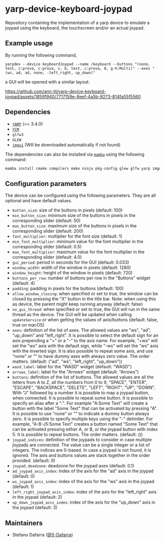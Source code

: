 # yarp-device-keyboard-joypad
Repository containing the implementation of a yarp device to emulate a joypad using the keyboard, the touchscreen and/or an actual joypad.

## Example usage
By running the following command,
```
yarpdev --device keyboardJoypad --name /keyboard --buttons "(none, test, c:prova, c:prova, v, b, test, c:prova, 8, g-h:Multi)" --axes "(ws, ad, ad, none, -left_right, up_down)"
```
a GUI will be opened with a similar layout:

https://github.com/ami-iit/yarp-device-keyboard-joypad/assets/18591940/7717159e-8eef-4a5b-9273-814fa55f5560



## Dependencies
- [``YARP``](https://github.com/robotology/yarp) (>= 3.4.0) 
- [``YCM``](https://github.com/robotology/ycm)
- ``glfw3``
- ``GLEW``
- [``imgui``](https://github.com/ocornut/imgui) (Will be downloaded automatically if not found)

The dependencies can also be installed via [``mamba``](https://github.com/mamba-org/mamba) using the following command:
```bash
mamba install cmake compilers make ninja pkg-config glew glfw yarp imgui
```

## Configuration parameters
The device can be configured using the following parameters. They are all optional and have default values.
- ``button_size``: size of the buttons in pixels (default: 100)
- ``min_button_size``: minimum size of the buttons in pixels in the corresponding slider (default: 50)
- ``max_button_size``: maximum size of the buttons in pixels in the corresponding slider (default: 200)
- ``font_multiplier``: multiplier for the font size (default: 1)
- ``min_font_multiplier``: minimum value for the font multiplier in the corresponding slider (default: 0.5)
- ``max_font_multiplier``: maximum value for the font multiplier in the corresponding slider (default: 4.0)
- ``gui_period``: period in seconds for the GUI (default: 0.033)
- ``window_width``: width of the window in pixels (default: 1280)
- ``window_height``: height of the window in pixels (default: 720)
- ``buttons_per_row``: number of buttons per row in the "Buttons" widget (default: 4)
- ``padding``: padding in pixels for the buttons (default: 100)
- ``allow_window_closing``: when specified or set to true, the window can be closed by pressing the "X" button in the title bar. Note: when using this as device, the parent might keep running anyway (default: false)
- ``no_gui_thread``: when specified or set to true, the GUI will run in the same thread as the device. The GUI will be updated when calling ``updateService`` or when getting the values of axis/buttons (default: false, true on macOS)
- ``axes``: definition of the list of axes. The allowed values are "ws", "ad", "up_down" and "left_right". It is possible to select the default sign for an axis prepending a "+" or a "-" to the axis name. For example, "+ws" will set the "ws" axis with the default sign, while "-ws" will set the "ws" axis with the inverted sign. It is also possible to repeat some axis, and use "none" or "" to have dummy axes with always zero value. The order matters. (default: ("ad", "ws", "left_right", "up_down"))
- ``wasd_label``: label for the "WASD" widget (default: "WASD")
- ``arrows_label``: label for the "Arrows" widget (default: "Arrows")
- ``buttons``: definition of the list of buttons. The allowed values are all the letters from A to Z, all the numbers from 0 to 9, "SPACE", "ENTER", "ESCAPE", "BACKSPACE", "DELETE", "LEFT", "RIGHT", "UP", "DOWN". With "J" followed by a number it is possible to map a joypad button, when connected. It is possible to repeat some button. It is possible to specify an alias after a ":". For example "A:Some Text" will create a button with the label "Some Text" that can be activated by pressing "A". It is possible to use "none" or "" to indicate a dummy button always zero. It is possible to specify multiple keys using the "-" delimiter. For example, "A-B-J5:Some Text" creates a button named "Some Text" that can be activated pressing either A, or B, or the joypad button with index 5. It is possible to repeat buttons. The order matters. (default: ())
- ``joypad_indices``: definition of the joypads to consider in case multiple joypads are connected. The value can be a single integer or a list of integers. The indices are 0-based. In case a joypad is not found, it is ignored. The axis and buttons values are stack together in the order provided. (default: 0)
- ``joypad_deadzone``: deadzone for the joypad axes (default: 0.1)
- ``ad_joypad_axis_index``: index of the axis for the "ad" axis in the joypad (default: 0)
- ``ws_joypad_axis_index``: index of the axis for the "ws" axis in the joypad (default: 1)
- ``left_right_joypad_axis_index``: index of the axis for the "left_right" axis in the joypad (default: 2)
- ``up_down_joypad_axis_index``: index of the axis for the "up_down" axis in the joypad (default: 3)

## Maintainers
* Stefano Dafarra ([@S-Dafarra](https://github.com/S-Dafarra))